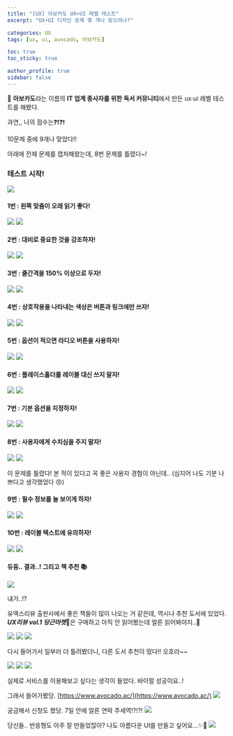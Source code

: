 ```yaml
---
title: "[UX] 아보카도 UX∙UI 레벨 테스트"
excerpt: "UX∙UI 디자인 문제 몇 개나 맞으려나?"

categories: UX
tags: [ux, ui, avocado, 아보카도]

toc: true
toc_sticky: true

author_profile: true
sidebar: false
---
```


🥑 **아보카도**라는 이름의 **IT 업계 종사자를 위한 독서 커뮤니티**에서 만든 ux∙ui 레벨 테스트를 해봤다.

과연,, 나의 점수는❓❗️❓❗️

10문제 중에 9개나 맞았다!!

아래에 전체 문제를 캡처해왔는데, 8번 문제를 틀렸다~!

### 테스트 시작!

![](../../assets/images/ux/220707/01.png)

#### 1번 : 왼쪽 맞춤이 오래 읽기 좋다!

![](../../assets/images/ux/220707/02.png)
![](../../assets/images/ux/220707/03.png)

#### 2번 : 대비로 중요한 것을 강조하자!

![](../../assets/images/ux/220707/04.png)
![](../../assets/images/ux/220707/05.png)

#### 3번 : 줄간격을 150% 이상으로 두자!

![](../../assets/images/ux/220707/06.png)
![](../../assets/images/ux/220707/07.png)

#### 4번 : 상호작용을 나타내는 색상은 버튼과 링크에만 쓰자!

![](../../assets/images/ux/220707/08.png)
![](../../assets/images/ux/220707/09.png)

#### 5번 : 옵션이 적으면 라디오 버튼을 사용하자!

![](../../assets/images/ux/220707/10.png)
![](../../assets/images/ux/220707/11.png)

#### 6번 : 플레이스홀더를 레이블 대신 쓰지 말자!

![](../../assets/images/ux/220707/12.png)
![](../../assets/images/ux/220707/13.png)

#### 7번 : 기본 옵션을 지정하자!

![](../../assets/images/ux/220707/14.png)
![](../../assets/images/ux/220707/15.png)

#### 8번 : 사용자에게 수치심을 주지 말자!

![](../../assets/images/ux/220707/16.png)
![](../../assets/images/ux/220707/17.png)

이 문제를 틀렸다! 본 적이 있다고 꼭 좋은 사용자 경험이 아닌데.. (심지어 나도 기분 나쁘다고 생각했었다 😠)

#### 9번 : 필수 정보를 늘 보이게 하자!

![](../../assets/images/ux/220707/18.png)
![](../../assets/images/ux/220707/19.png)

#### 10번 : 레이블 텍스트에 유의하자!

![](../../assets/images/ux/220707/20.png)
![](../../assets/images/ux/220707/21.png)

#### 듀듕.. 결과..! 그리고 책 추천 📚

![](../../assets/images/ux/220707/22.png)

냬가..!?

유엑스리뷰 출판사에서 좋은 책들이 많이 나오는 거 같은데, 역시나 추천 도서에 있었다.
**_UX리뷰 vol.1 당근마켓_**🥕은 구매하고 아직 안 읽어봤는데 얼른 읽어봐야지..🥕

![](../../assets/images/ux/220707/23.png)
![](../../assets/images/ux/220707/24.png)
![](../../assets/images/ux/220707/25.png)

다시 들어가서 일부러 더 틀려봤더니, 다른 도서 추천이 떴다!! 오호라~~

![](../../assets/images/ux/220707/27.png)
![](../../assets/images/ux/220707/28.png)
![](../../assets/images/ux/220707/29.png)

실제로 서비스를 이용해보고 싶다는 생각이 들었다. 바이럴 성공이요..!

그래서 들어가봤당. [https://www.avocado.ac/](https://www.avocado.ac/)
![](../../assets/images/ux/220707/26.png)

궁금해서 신청도 했당. 7일 안에 얼른 연락 주세역!?!?!
![](../../assets/images/ux/220707/30.png)

당신들.. 반응형도 아주 잘 만들었잖아? 나도 아름다운 UI를 만들고 싶어요...✨💖
![](../../assets/images/ux/220707/31.png)

